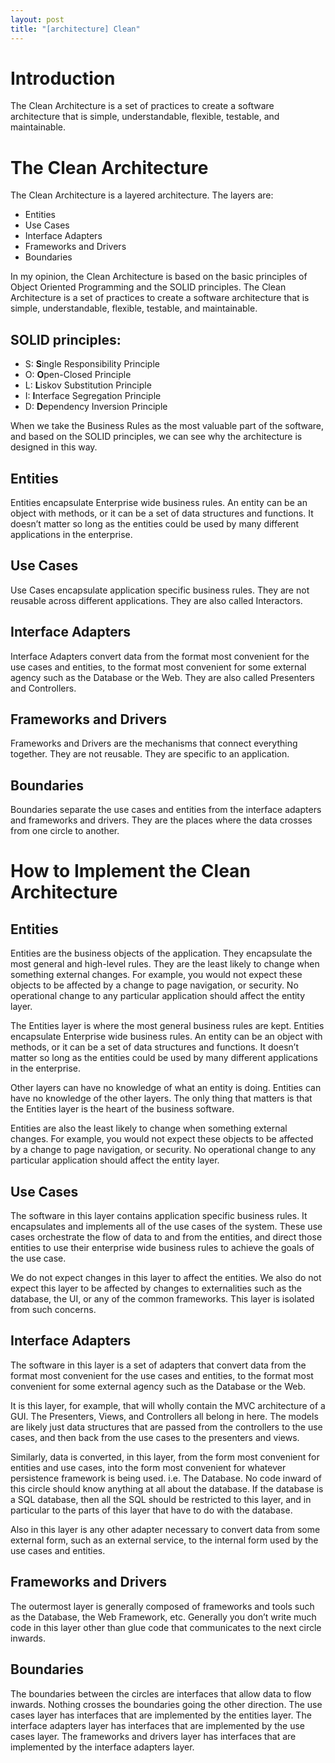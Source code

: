 ```yaml
---
layout: post
title: "[architecture] Clean"
---
```


# Introduction

The Clean Architecture is a set of practices to create a software architecture that is simple, understandable, flexible, testable, and maintainable.

# The Clean Architecture

The Clean Architecture is a layered architecture. The layers are:

- Entities
- Use Cases
- Interface Adapters
- Frameworks and Drivers
- Boundaries

In my opinion, the Clean Architecture is based on the basic principles of Object Oriented Programming and the SOLID principles. The Clean Architecture is a set of practices to create a software architecture that is simple, understandable, flexible, testable, and maintainable.

## SOLID principles:

- S: **S**ingle Responsibility Principle
- O: **O**pen-Closed Principle
- L: **L**iskov Substitution Principle
- I: **I**nterface Segregation Principle
- D: **D**ependency Inversion Principle

When we take the Business Rules as the most valuable part of the software, and based on the SOLID principles, we can see why the architecture is designed in this way.

## Entities

Entities encapsulate Enterprise wide business rules. An entity can be an object with methods, or it can be a set of data structures and functions. It doesn’t matter so long as the entities could be used by many different applications in the enterprise.

## Use Cases

Use Cases encapsulate application specific business rules. They are not reusable across different applications. They are also called Interactors.

## Interface Adapters

Interface Adapters convert data from the format most convenient for the use cases and entities, to the format most convenient for some external agency such as the Database or the Web. They are also called Presenters and Controllers.

## Frameworks and Drivers

Frameworks and Drivers are the mechanisms that connect everything together. They are not reusable. They are specific to an application.

## Boundaries

Boundaries separate the use cases and entities from the interface adapters and frameworks and drivers. They are the places where the data crosses from one circle to another.

# How to Implement the Clean Architecture

## Entities

Entities are the business objects of the application. They encapsulate the most general and high-level rules. They are the least likely to change when something external changes. For example, you would not expect these objects to be affected by a change to page navigation, or security. No operational change to any particular application should affect the entity layer.

The Entities layer is where the most general business rules are kept. Entities encapsulate Enterprise wide business rules. An entity can be an object with methods, or it can be a set of data structures and functions. It doesn’t matter so long as the entities could be used by many different applications in the enterprise.

Other layers can have no knowledge of what an entity is doing. Entities can have no knowledge of the other layers. The only thing that matters is that the Entities layer is the heart of the business software.

Entities are also the least likely to change when something external changes. For example, you would not expect these objects to be affected by a change to page navigation, or security. No operational change to any particular application should affect the entity layer.

## Use Cases

The software in this layer contains application specific business rules. It encapsulates and implements all of the use cases of the system. These use cases orchestrate the flow of data to and from the entities, and direct those entities to use their enterprise wide business rules to achieve the goals of the use case.

We do not expect changes in this layer to affect the entities. We also do not expect this layer to be affected by changes to externalities such as the database, the UI, or any of the common frameworks. This layer is isolated from such concerns.

## Interface Adapters

The software in this layer is a set of adapters that convert data from the format most convenient for the use cases and entities, to the format most convenient for some external agency such as the Database or the Web.

It is this layer, for example, that will wholly contain the MVC architecture of a GUI. The Presenters, Views, and Controllers all belong in here. The models are likely just data structures that are passed from the controllers to the use cases, and then back from the use cases to the presenters and views.

Similarly, data is converted, in this layer, from the form most convenient for entities and use cases, into the form most convenient for whatever persistence framework is being used. i.e. The Database. No code inward of this circle should know anything at all about the database. If the database is a SQL database, then all the SQL should be restricted to this layer, and in particular to the parts of this layer that have to do with the database.

Also in this layer is any other adapter necessary to convert data from some external form, such as an external service, to the internal form used by the use cases and entities.

## Frameworks and Drivers

The outermost layer is generally composed of frameworks and tools such as the Database, the Web Framework, etc. Generally you don’t write much code in this layer other than glue code that communicates to the next circle inwards.

## Boundaries

The boundaries between the circles are interfaces that allow data to flow inwards. Nothing crosses the boundaries going the other direction. The use cases layer has interfaces that are implemented by the entities layer. The interface adapters layer has interfaces that are implemented by the use cases layer. The frameworks and drivers layer has interfaces that are implemented by the interface adapters layer.

